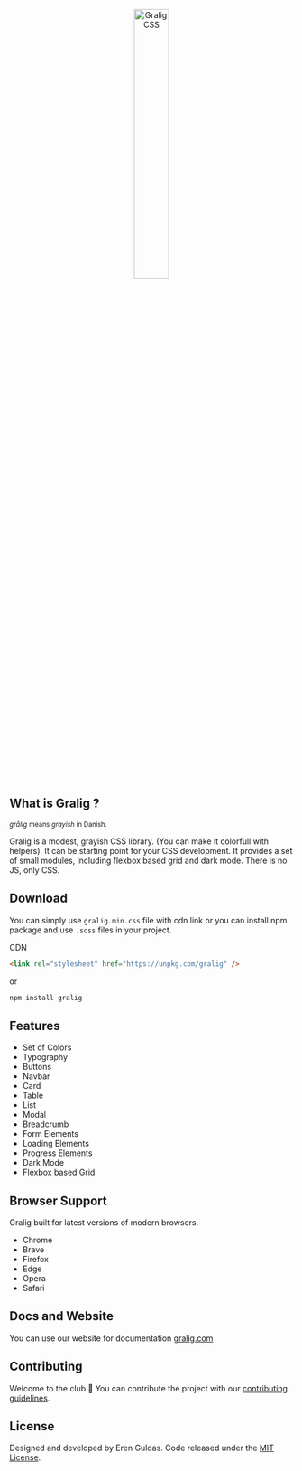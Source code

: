 <a style="text-align:center; display: block;" href="https://gralig.com"><img style="width: 35%; " src="https://res.cloudinary.com/erenesto/image/upload/v1586499201/ak0oavaecaoalct3jul2.jpg" alt="Gralig CSS"></a>

## What is Gralig ?

<sup>_grålig_ means _grayish_ in Danish.<sup>

Gralig is a modest, grayish CSS library. (You can make it colorfull with helpers). It can be starting point for your CSS development. It provides a set of small modules, including flexbox based grid and dark mode. There is no JS, only CSS.

## Download

You can simply use `gralig.min.css` file with cdn link or you can install npm package and use `.scss` files in your project.

CDN

```html
<link rel="stylesheet" href="https://unpkg.com/gralig" />
```

or

```bash
npm install gralig
```

## Features

- Set of Colors
- Typography
- Buttons
- Navbar
- Card
- Table
- List
- Modal
- Breadcrumb
- Form Elements
- Loading Elements
- Progress Elements
- Dark Mode
- Flexbox based Grid

## Browser Support

Gralig built for latest versions of modern browsers.

- Chrome
- Brave
- Firefox
- Edge
- Opera
- Safari

## Docs and Website

You can use our website for documentation [gralig.com](https://gralig.com/)

## Contributing

Welcome to the club 🙂
You can contribute the project with our [contributing guidelines](https://github.com/erenesto/gralig/blob/master/.github/CONTRIBUTING.md).

## License

Designed and developed by Eren Guldas. Code released under the [MIT License](license).
